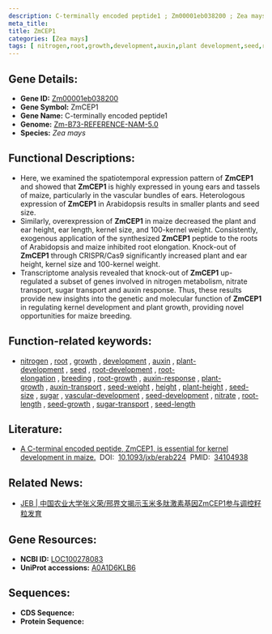 ```yaml
---
description: C-terminally encoded peptide1 ; Zm00001eb038200 ; Zea mays
meta_title:
title: ZmCEP1
categories: [Zea mays]
tags: [ nitrogen,root,growth,development,auxin,plant development,seed,root development,root elongation,breeding,root growth,auxin response,plant growth,auxin transport,seed weight,height,plant height,seed size,sugar,vascular development,seed development,nitrate,root length,seed growth,sugar transport,seed length ]
---
```


## Gene Details:
- **Gene ID:**	[Zm00001eb038200](https://www.maizegdb.org/gene_center/gene/Zm00001eb038200)
- **Gene Symbol:** ZmCEP1
- **Gene Name:** C-terminally encoded peptide1
- **Genome:** [Zm-B73-REFERENCE-NAM-5.0](https://www.maizegdb.org/genome/assembly/Zm-B73-REFERENCE-NAM-5.0)
- **Species:** *Zea mays*

## Functional Descriptions:
   - Here, we examined the spatiotemporal expression pattern of **ZmCEP1** and showed that **ZmCEP1** is highly expressed in young ears and tassels of maize, particularly in the vascular bundles of ears. Heterologous expression of **ZmCEP1** in Arabidopsis results in smaller plants and seed size.
   - Similarly, overexpression of **ZmCEP1** in maize decreased the plant and ear height, ear length, kernel size, and 100-kernel weight. Consistently, exogenous application of the synthesized **ZmCEP1** peptide to the roots of Arabidopsis and maize inhibited root elongation. Knock-out of **ZmCEP1** through CRISPR/Cas9 significantly increased plant and ear height, kernel size and 100-kernel weight.
   - Transcriptome analysis revealed that knock-out of **ZmCEP1** up-regulated a subset of genes involved in nitrogen metabolism, nitrate transport, sugar transport and auxin response. Thus, these results provide new insights into the genetic and molecular function of **ZmCEP1** in regulating kernel development and plant growth, providing novel opportunities for maize breeding.

## Function-related keywords:
- [nitrogen](/tags/nitrogen/)&nbsp;,&nbsp;[root](/tags/root/)&nbsp;,&nbsp;[growth](/tags/growth/)&nbsp;,&nbsp;[development](/tags/development/)&nbsp;,&nbsp;[auxin](/tags/auxin/)&nbsp;,&nbsp;[plant-development](/tags/plant-development/)&nbsp;,&nbsp;[seed](/tags/seed/)&nbsp;,&nbsp;[root-development](/tags/root-development/)&nbsp;,&nbsp;[root-elongation](/tags/root-elongation/)&nbsp;,&nbsp;[breeding](/tags/breeding/)&nbsp;,&nbsp;[root-growth](/tags/root-growth/)&nbsp;,&nbsp;[auxin-response](/tags/auxin-response/)&nbsp;,&nbsp;[plant-growth](/tags/plant-growth/)&nbsp;,&nbsp;[auxin-transport](/tags/auxin-transport/)&nbsp;,&nbsp;[seed-weight](/tags/seed-weight/)&nbsp;,&nbsp;[height](/tags/height/)&nbsp;,&nbsp;[plant-height](/tags/plant-height/)&nbsp;,&nbsp;[seed-size](/tags/seed-size/)&nbsp;,&nbsp;[sugar](/tags/sugar/)&nbsp;,&nbsp;[vascular-development](/tags/vascular-development/)&nbsp;,&nbsp;[seed-development](/tags/seed-development/)&nbsp;,&nbsp;[nitrate](/tags/nitrate/)&nbsp;,&nbsp;[root-length](/tags/root-length/)&nbsp;,&nbsp;[seed-growth](/tags/seed-growth/)&nbsp;,&nbsp;[sugar-transport](/tags/sugar-transport/)&nbsp;,&nbsp;[seed-length](/tags/seed-length/)

## Literature:
   - [A C-terminal encoded peptide, ZmCEP1, is essential for kernel development in maize.]( https://academic.oup.com/jxb/article/72/15/5390/6295359?login=true)&nbsp;&nbsp;DOI:&nbsp;&nbsp;[10.1093/jxb/erab224](https://academic.oup.com/jxb/article/72/15/5390/6295359?login=true)&nbsp;&nbsp;PMID:&nbsp;&nbsp;[34104938](https://pubmed.ncbi.nlm.nih.gov/34104938/)

## Related News:
   - [JEB | 中国农业大学张义荣/邢界文揭示玉米多肽激素基因ZmCEP1参与调控籽粒发育](https://mp.weixin.qq.com/s?__biz=Mzg3MDEwNDEyMg==&mid=2247511983&idx=5&sn=18430cf3dd16d90cf3b420285f837768&chksm=ce9002faf9e78bec791a34eb389d0aca93537979b1a717c3cd72a39cc5d1fce91c8d01477459&scene=27#wechat_redirect)

## Gene Resources:
- **NCBI ID:** [LOC100278083](https://www.ncbi.nlm.nih.gov/gene/?term=LOC100278083)
- **UniProt accessions:** [A0A1D6KLB6](https://www.uniprot.org/uniprotkb/A0A1D6KLB6/entry)



## Sequences:
- **CDS Sequence:**
- **Protein Sequence:**
